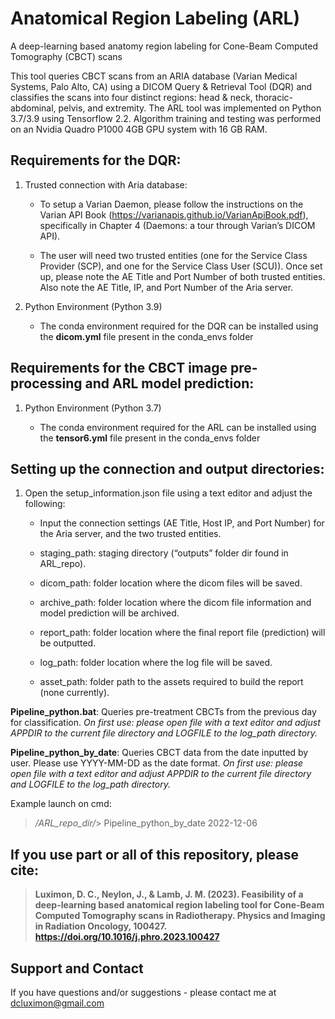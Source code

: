 # Anatomical Region Labeling (ARL)
A deep-learning based anatomy region labeling for Cone-Beam Computed Tomography (CBCT) scans

This tool queries CBCT scans from an ARIA database (Varian Medical Systems, Palo Alto, CA) using a DICOM Query & Retrieval Tool (DQR) and classifies the scans into four distinct regions: head & neck, thoracic-abdominal, pelvis, and extremity. The ARL tool was implemented on Python 3.7/3.9 using Tensorflow 2.2. Algorithm training and testing was performed on an Nvidia Quadro P1000 4GB GPU system with 16 GB RAM.

## Requirements for the DQR:
1.	Trusted connection with Aria database:

    - To setup a Varian Daemon, please follow the instructions on the Varian API Book (https://varianapis.github.io/VarianApiBook.pdf), specifically in Chapter 4      (Daemons: a tour through Varian’s DICOM API).

    - The user will need two trusted entities (one for the Service Class Provider (SCP), and one for the Service Class User (SCU)). Once set up, please note the AE Title and Port Number of both trusted entities. Also note the AE Title, IP, and Port Number of the Aria server.

2.	Python Environment (Python 3.9)

    - The conda environment required for the DQR can be installed using the **dicom.yml** file present in the conda_envs folder

## Requirements for the CBCT image pre-processing and ARL model prediction:
1.	Python Environment (Python 3.7)

    - The conda environment required for the ARL can be installed using the **tensor6.yml** file present in the conda_envs folder

## Setting up the connection and output directories:
1.	Open the setup_information.json file using a text editor and adjust the following:

    - Input the connection settings (AE Title, Host IP, and Port Number) for the Aria server, and the two trusted entities.
  
    - staging_path: staging directory (“outputs” folder dir found in ARL_repo).
  
    - dicom_path: folder location where the dicom files will be saved.
  
    - archive_path: folder location where the dicom file information and model prediction will be archived.
  
    - report_path: folder location where the final report file (prediction) will be outputted.
  
    - log_path: folder location where the log file will be saved.
  
    - asset_path: folder path to the assets required to build the report (none currently).

**Pipeline_python.bat**: Queries pre-treatment CBCTs from the previous day for classification. *On first use: please open file with a text editor and adjust APPDIR to the current file directory and LOGFILE to the log_path directory.*

**Pipeline_python_by_date**: Queries CBCT data from the date inputted by user. Please use YYYY-MM-DD as the date format. *On first use: please open file with a text editor and adjust APPDIR to the current file directory and LOGFILE to the log_path directory.*

Example launch on cmd:
> */ARL_repo_dir/*> Pipeline_python_by_date 2022-12-06


## If you use part or all of this repository, please cite:
> **Luximon, D. C., Neylon, J., & Lamb, J. M. (2023). Feasibility of a deep-learning based anatomical region labeling tool for Cone-Beam Computed Tomography scans in Radiotherapy. Physics and Imaging in Radiation Oncology, 100427. https://doi.org/10.1016/j.phro.2023.100427**

## Support and Contact
If you have questions and/or suggestions - please contact me at dcluximon@gmail.com
